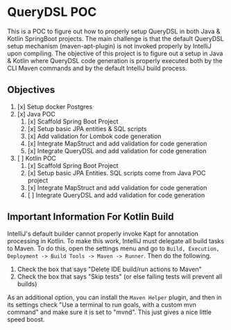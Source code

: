# QueryDSL POC

This is a POC to figure out how to properly setup QueryDSL in both Java & Kotlin SpringBoot projects. The main challenge is that the default QueryDSL setup mechanism (maven-apt-plugin) is not invoked properly by IntelliJ upon compiling. The objective of this project is to figure out a setup in Java & Kotlin where QueryDSL code generation is properly executed both by the CLI Maven commands and by the default IntelliJ build process.

## Objectives

1. [x] Setup docker Postgres
2. [x] Java POC
   1. [x] Scaffold Spring Boot Project
   2. [x] Setup basic JPA entities & SQL scripts
   3. [x] Add validation for Lombok code generation
   4. [x] Integrate MapStruct and add validation for code generation
   5. [x] Integrate QueryDSL and add validation for code generation
3. [ ] Kotlin POC
   1. [x] Scaffold Spring Boot Project
   2. [x] Setup basic JPA Entities. SQL scripts come from Java POC project
   3. [x] Integrate MapStruct and add validation for code generation
   4. [ ] Integrate QueryDSL and add validation for code generation

## Important Information For Kotlin Build

IntelliJ's default builder cannot properly invoke Kapt for annotation processing in Kotlin. To make this work, IntelliJ must delegate all build tasks to Maven. To do this, open the settings menu and go to `Build, Execution, Deployment -> Build Tools -> Maven -> Runner`. Then do the following.

1. Check the box that says "Delete IDE build/run actions to Maven"
2. Check the box that says "Skip tests" (or else failing tests will prevent all builds)

As an additional option, you can install the `Maven Helper` plugin, and then in its settings check "Use a terminal to run goals, with a custom mvn command" and make sure it is set to "mvnd". This just gives a nice little speed boost.